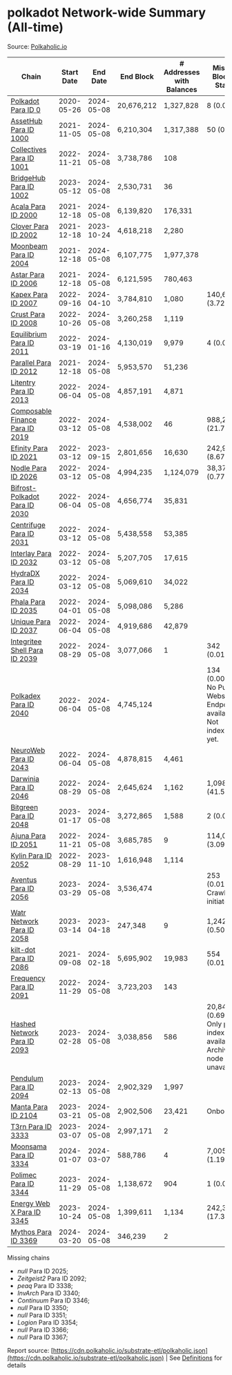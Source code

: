 # polkadot Network-wide Summary (All-time)

Source: [Polkaholic.io](https://polkaholic.io)


| Chain            | Start Date | End Date | End Block | # Addresses with Balances | Missing Blocks / Status |
| ---------------- | ---------- | ---------| --------- | ------------------------- | ----------------------- |
| [Polkadot Para ID 0](/polkadot/0-polkadot) | 2020-05-26 | 2024-05-08 | 20,676,212 |  1,327,828 | 8 (0.00%)  |
| [AssetHub Para ID 1000](/polkadot/1000-assethub) | 2021-11-05 | 2024-05-08 | 6,210,304 |  1,317,388 | 50 (0.00%)  |
| [Collectives Para ID 1001](/polkadot/1001-collectives) | 2022-11-21 | 2024-05-08 | 3,738,786 |  108 |    |
| [BridgeHub Para ID 1002](/polkadot/1002-bridgehub) | 2023-05-12 | 2024-05-08 | 2,530,731 |  36 |    |
| [Acala Para ID 2000](/polkadot/2000-acala) | 2021-12-18 | 2024-05-08 | 6,139,820 |  176,331 |    |
| [Clover Para ID 2002](/polkadot/2002-clover) | 2021-12-18 | 2023-10-24 | 4,618,218 |  2,280 |    |
| [Moonbeam Para ID 2004](/polkadot/2004-moonbeam) | 2021-12-18 | 2024-05-08 | 6,107,775 |  1,977,378 |    |
| [Astar Para ID 2006](/polkadot/2006-astar) | 2021-12-18 | 2024-05-08 | 6,121,595 |  780,463 |    |
| [Kapex Para ID 2007](/polkadot/2007-kapex) | 2022-09-16 | 2024-04-10 | 3,784,810 |  1,080 | 140,668 (3.72%)  |
| [Crust Para ID 2008](/polkadot/2008-crust) | 2022-10-26 | 2024-05-08 | 3,260,258 |  1,119 |    |
| [Equilibrium Para ID 2011](/polkadot/2011-equilibrium) | 2022-03-19 | 2024-01-16 | 4,130,019 |  9,979 | 4 (0.00%)  |
| [Parallel Para ID 2012](/polkadot/2012-parallel) | 2021-12-18 | 2024-05-08 | 5,953,570 |  51,236 |    |
| [Litentry Para ID 2013](/polkadot/2013-litentry) | 2022-06-04 | 2024-05-08 | 4,857,191 |  4,871 |    |
| [Composable Finance Para ID 2019](/polkadot/2019-composable) | 2022-03-12 | 2024-05-08 | 4,538,002 |  46 | 988,229 (21.78%)  |
| [Efinity Para ID 2021](/polkadot/2021-efinity) | 2022-03-12 | 2023-09-15 | 2,801,656 |  16,630 | 242,949 (8.67%)  |
| [Nodle Para ID 2026](/polkadot/2026-nodle) | 2022-03-12 | 2024-05-08 | 4,994,235 |  1,124,079 | 38,374 (0.77%)  |
| [Bifrost-Polkadot Para ID 2030](/polkadot/2030-bifrost) | 2022-06-04 | 2024-05-08 | 4,656,774 |  35,831 |    |
| [Centrifuge Para ID 2031](/polkadot/2031-centrifuge) | 2022-03-12 | 2024-05-08 | 5,438,558 |  53,385 |    |
| [Interlay Para ID 2032](/polkadot/2032-interlay) | 2022-03-12 | 2024-05-08 | 5,207,705 |  17,615 |    |
| [HydraDX Para ID 2034](/polkadot/2034-hydradx) | 2022-03-12 | 2024-05-08 | 5,069,610 |  34,022 |    |
| [Phala Para ID 2035](/polkadot/2035-phala) | 2022-04-01 | 2024-05-08 | 5,098,086 |  5,286 |    |
| [Unique Para ID 2037](/polkadot/2037-unique) | 2022-06-04 | 2024-05-08 | 4,919,686 |  42,879 |    |
| [Integritee Shell Para ID 2039](/polkadot/2039-integritee) | 2022-08-29 | 2024-05-08 | 3,077,066 |  1 | 342 (0.01%)  |
| [Polkadex Para ID 2040](/polkadot/2040-polkadex) | 2022-06-04 | 2024-05-08 | 4,745,124 |   | 134 (0.00%) No Public Websocket Endpoint available: Not indexing yet. |
| [NeuroWeb Para ID 2043](/polkadot/2043-neuroweb) | 2022-06-04 | 2024-05-08 | 4,878,815 |  4,461 |    |
| [Darwinia Para ID 2046](/polkadot/2046-darwinia) | 2022-08-29 | 2024-05-08 | 2,645,624 |  1,162 | 1,098,047 (41.50%)  |
| [Bitgreen Para ID 2048](/polkadot/2048-bitgreen) | 2023-01-17 | 2024-05-08 | 3,272,865 |  1,588 | 2 (0.00%)  |
| [Ajuna Para ID 2051](/polkadot/2051-ajuna) | 2022-11-21 | 2024-05-08 | 3,685,785 |  9 | 114,050 (3.09%)  |
| [Kylin Para ID 2052](/polkadot/2052-kylin) | 2022-08-29 | 2023-11-10 | 1,616,948 |  1,114 |    |
| [Aventus Para ID 2056](/polkadot/2056-aventus) | 2023-03-29 | 2024-05-08 | 3,536,474 |   | 253 (0.01%) Crawling initiated |
| [Watr Network Para ID 2058](/polkadot/2058-watr) | 2023-03-14 | 2023-04-18 | 247,348 |  9 | 1,242 (0.50%)  |
| [kilt-dot Para ID 2086](/polkadot/2086-kilt) | 2021-09-08 | 2024-02-18 | 5,695,902 |  19,983 | 554 (0.01%)  |
| [Frequency Para ID 2091](/polkadot/2091-frequency) | 2022-11-29 | 2024-05-08 | 3,723,203 |  143 |    |
| [Hashed Network Para ID 2093](/polkadot/2093-hashed) | 2023-02-28 | 2024-05-08 | 3,038,856 |  586 | 20,845 (0.69%) Only partial index available: Archive node unavailable |
| [Pendulum Para ID 2094](/polkadot/2094-pendulum) | 2023-02-13 | 2024-05-08 | 2,902,329 |  1,997 |    |
| [Manta Para ID 2104](/polkadot/2104-manta) | 2023-03-21 | 2024-05-08 | 2,902,506 |  23,421 |   Onboarding |
| [T3rn Para ID 3333](/polkadot/3333-t3rn) | 2023-03-07 | 2024-05-08 | 2,997,171 |  2 |    |
| [Moonsama Para ID 3334](/polkadot/3334-moonsama) | 2024-01-07 | 2024-03-07 | 588,786 |  4 | 7,005 (1.19%)  |
| [Polimec Para ID 3344](/polkadot/3344-polimec) | 2023-11-29 | 2024-05-08 | 1,138,672 |  904 | 1 (0.00%)  |
| [Energy Web X Para ID 3345](/polkadot/3345-energywebx) | 2023-10-24 | 2024-05-08 | 1,399,611 |  1,134 | 242,304 (17.31%)  |
| [Mythos Para ID 3369](/polkadot/3369-mythos) | 2024-03-20 | 2024-05-08 | 346,239 |  2 |    |

Missing chains


* *null* Para ID 2025; 
* *Zeitgeist2* Para ID 2092; 
* *peaq* Para ID 3338; 
* *InvArch* Para ID 3340; 
* *Continuum* Para ID 3346; 
* *null* Para ID 3350; 
* *null* Para ID 3351; 
* *Logion* Para ID 3354; 
* *null* Para ID 3366; 
* *null* Para ID 3367; 

Report source: [https://cdn.polkaholic.io/substrate-etl/polkaholic.json](https://cdn.polkaholic.io/substrate-etl/polkaholic.json) | See [Definitions](/DEFINITIONS.md) for details
